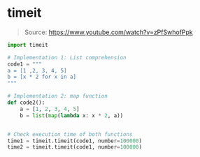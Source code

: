 # timeit

> Source: https://www.youtube.com/watch?v=zPfSwhofPpk

```python
import timeit

# Implementation 1: List comprehension
code1 = """
a = [1 ,2, 3, 4, 5]
b = [x * 2 for x in a]
"""

# Implementation 2: map function
def code2():
    a = [1, 2, 3, 4, 5]
    b = list(map(lambda x: x * 2, a))


# Check execution time of both functions
time1 = timeit.timeit(code1, number=100000)
time2 = timeit.timeit(code1, number=100000)
```
